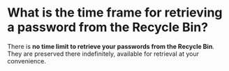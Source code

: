 # What is the time frame for retrieving a password from the Recycle Bin?

<p class="no-margin">There is <b>no time limit to retrieve your passwords from the Recycle Bin</b>. They are preserved there indefinitely, available for retrieval at your convenience.</p>



